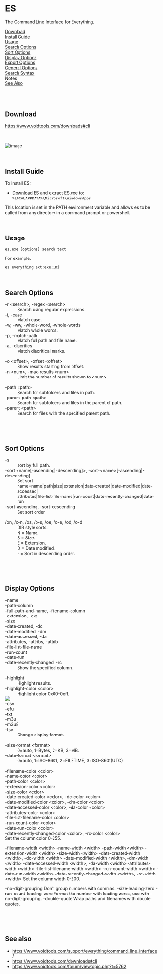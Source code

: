 # ES
The Command Line Interface for Everything.

[Download](#download)<br/>
[Install Guide](#Install-Guide)<br/>
[Usage](#Usage)<br/>
[Search Options](#Search-Options)<br/>
[Sort Options](#Sort-Options)<br/>
[Display Options](#Display-Options)<br/>
[Export Options](#Export-Options)<br/>
[General Options](#General-Options)<br/>
[Search Syntax](#Search-Syntax)<br/>
[Notes](#Notes)<br/>
[See Also](#See-Also)<br/>
<br/><br/><br/>



Download
--------

https://www.voidtools.com/downloads#cli
<br/><br/><br/>



![image](https://github.com/user-attachments/assets/0fcbe74a-c24c-4065-8a14-85757d525212)
<br/><br/><br/>



Install Guide
-------------

To install ES:
*   [Download](#download) ES and extract ES.exe to:<br>
    <code>%LOCALAPPDATA%\Microsoft\WindowsApps</code>

This location is set in the PATH environment variable and allows es to be called from any directory in a command prompt or powershell.
<br/><br/><br/>



Usage
-----

<code>es.exe [options] search text</code>

For example:

<code>es everything ext:exe;ini</code>
<br/><br/><br/>



Search Options
--------------

<dl>
<dt>-r &lt;search&gt;, -regex &lt;search&gt;</dt>
<dd>Search using regular expressions.</dd>
<dt>-i, -case</dt>
<dd>Match case.</dd>
<dt>-w, -ww, -whole-word, -whole-words</dt>
<dd>Match whole words.</dd>
<dt>-p, -match-path</dt>
<dd>Match full path and file name.</dd>
<dt>-a, -diacritics</dt>
<dd>Match diacritical marks.</dd>
<br/>
<dt>-o &lt;offset&gt;, -offset &lt;offset&gt;</dt>
<dd>Show results starting from offset.</dd>
<dt>-n &lt;num&gt;, -max-results &lt;num&gt;</dt>
<dd>Limit the number of results shown to &lt;num&gt;.</dd>
<br/>
<dt>-path &lt;path&gt;</dt>
<dd>Search for subfolders and files in path.</dd>
<dt>-parent-path &lt;path&gt;</dt>
<dd>Search for subfolders and files in the parent of path.</dd>
<dt>-parent &lt;path&gt;</dt></dd>
<dd>Search for files with the specified parent path.</dd>
</dl>
<br/><br/><br/>



Sort Options
------------

<dl>
<dt>-s</dt>
<dd>sort by full path.</dd>
<dt>-sort &lt;name[-ascending|-descending]&gt;, -sort-&lt;name&gt;[-ascending|-descending]</dt>
<dd>Set sort<br/>
name=name|path|size|extension|date-created|date-modified|date-accessed|<br>
attributes|file-list-file-name|run-count|date-recently-changed|date-run</dd>
<dt>-sort-ascending, -sort-descending</dt>
<dd>Set sort order</dd>
<br/>
<dt>/on, /o-n, /os, /o-s, /oe, /o-e, /od, /o-d</dt>
<dd>DIR style sorts.<br/>
        N = Name.<br/>
        S = Size.<br/>
        E = Extension.<br/>
        D = Date modified.<br/>
        - = Sort in descending order.</dd>
</dl>
<br/><br/><br/>



Display Options
---------------

<dl>
<dt>-name<br/>
-path-column<br/>
-full-path-and-name, -filename-column<br/>
-extension, -ext<br/>
-size<br/>
-date-created, -dc<br/>
-date-modified, -dm<br/>
-date-accessed, -da<br/>
-attributes, -attribs, -attrib<br/>
-file-list-file-name<br/>
-run-count<br/>
-date-run<br/>
-date-recently-changed, -rc</dt>
<dd>Show the specified column.</dd>
<br/>
<dt>-highlight</dt>
<dd>Highlight results.</dd>
<dt>-highlight-color &lt;color&gt;</dt>
<dd>Highlight color 0x00-0xff.</dd>
<img src="https://github.com/user-attachments/assets/6f8b5573-152a-48fd-b340-8042aa54284f">
<br/>
<dt>-csv<br/>
-efu<br/>
-txt<br/>
-m3u<br/>
-m3u8<br/>
-tsv</dt>
<dd>Change display format.</dd>
<br/>
<dt>-size-format &lt;format&gt;</dt>
<dd>0=auto, 1=Bytes, 2=KB, 3=MB.</dd>
<dt>-date-format &lt;format&gt;</dt>
<dd>0=auto, 1=ISO-8601, 2=FILETIME, 3=ISO-8601(UTC)</dd>
<br/>
<dt>-filename-color &lt;color&gt;<br/>
   -name-color &lt;color&gt;<br/>
   -path-color &lt;color&gt;<br/>
   -extension-color &lt;color&gt;<br/>
   -size-color &lt;color&gt;<br/>
   -date-created-color &lt;color&gt;, -dc-color &lt;color&gt;<br/>
   -date-modified-color &lt;color&gt;, -dm-color &lt;color&gt;<br/>
   -date-accessed-color &lt;color&gt;, -da-color &lt;color&gt;<br/>
   -attributes-color &lt;color&gt;<br/>
   -file-list-filename-color &lt;color&gt;<br/>
   -run-count-color &lt;color&gt;<br/>
   -date-run-color &lt;color&gt;<br/>
   -date-recently-changed-color &lt;color&gt;, -rc-color &lt;color&gt;<br/>
        Set the column color 0-255.

   -filename-width &lt;width&gt;
   -name-width &lt;width&gt;
   -path-width &lt;width&gt;
   -extension-width &lt;width&gt;
   -size-width &lt;width&gt;
   -date-created-width &lt;width&gt;, -dc-width &lt;width&gt;
   -date-modified-width &lt;width&gt;, -dm-width &lt;width&gt;
   -date-accessed-width &lt;width&gt;, -da-width &lt;width&gt;
   -attributes-width &lt;width&gt;
   -file-list-filename-width &lt;width&gt;
   -run-count-width &lt;width&gt;
   -date-run-width &lt;width&gt;
   -date-recently-changed-width &lt;width&gt;, -rc-width &lt;width&gt;
        Set the column width 0-200.

   -no-digit-grouping
        Don't group numbers with commas.
   -size-leading-zero
   -run-count-leading-zero
        Format the number with leading zeros, use with -no-digit-grouping.
   -double-quote
        Wrap paths and filenames with double quotes.
</dl>
<br/><br/><br/>



See also
--------

*   https://www.voidtools.com/support/everything/command_line_interface/
*   https://www.voidtools.com/downloads#cli
*   https://www.voidtools.com/forum/viewtopic.php?t=5762
